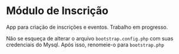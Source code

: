 Módulo de Inscrição
===================

App para criação de inscrições e eventos. Trabalho em progresso.

Não se esqueça de alterar o arquivo ``bootstrap.config.php`` com suas credenciais do Mysql. Após isso, renomeie-o para ``bootstrap.php``


